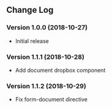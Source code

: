 ## Change Log
### Version 1.0.0 (2018-10-27)
- Initial release
### Version 1.1.1 (2018-10-28)
- Add document dropbox component
### Version 1.1.2 (2018-10-29)
- Fix form-document directive
